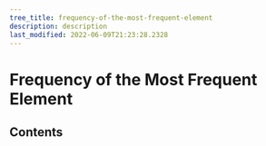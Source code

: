 ```yaml
---
tree_title: frequency-of-the-most-frequent-element
description: description
last_modified: 2022-06-09T21:23:28.2328
---
```


# Frequency of the Most Frequent Element

## Contents
